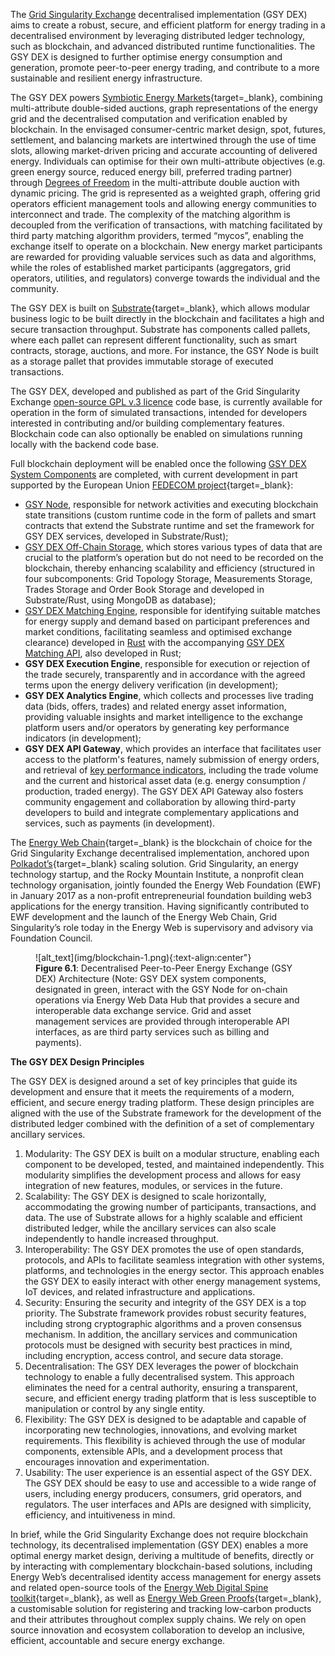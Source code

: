 The [Grid Singularity Exchange](technical-approach.md) decentralised implementation (GSY DEX) aims to create a robust, secure, and efficient platform for energy trading in a decentralised environment by leveraging distributed ledger technology, such as blockchain, and advanced distributed runtime functionalities. The GSY DEX is designed to further optimise energy consumption and generation, promote peer-to-peer energy trading, and contribute to a more sustainable and resilient energy infrastructure.

The GSY DEX powers [Symbiotic Energy Markets](https://gridsingularity.medium.com/discussion-paper-grid-singularitys-implementation-of-symbiotic-energy-markets-bd3954af43c8){target=_blank}, combining multi-attribute double-sided auctions, graph representations of the energy grid and the decentralised computation and verification enabled by blockchain. In the envisaged consumer-centric market design, spot, futures, settlement, and balancing markets are intertwined through the use of time slots, allowing market-driven pricing and accurate accounting of delivered energy. Individuals can optimise for their own multi-attribute objectives (e.g. green energy source, reduced energy bill, preferred trading partner) through [Degrees of Freedom](trading-agents-and-strategies.md#bidoffer-attributes-and-requirements-for-trading-preferences-degrees-of-freedom) in the multi-attribute double auction with dynamic pricing. The grid is represented as a weighted graph, offering grid operators efficient management tools and allowing energy communities to interconnect and trade. The complexity of the matching algorithm is decoupled from the verification of transactions, with matching facilitated by third party matching algorithm providers, termed “mycos”, enabling the exchange itself to operate on a blockchain. New energy market participants are rewarded for providing valuable services such as data and algorithms, while the roles of established market participants (aggregators, grid operators, utilities, and regulators) converge towards the individual and the community.

The GSY DEX is built on [Substrate](https://substrate.io/){target=_blank}, which allows modular business logic to be built directly in the blockchain and facilitates a high and secure transaction throughput. Substrate has components called pallets, where each pallet can represent different functionality, such as smart contracts, storage, auctions, and more. For instance, the GSY Node is built as a storage pallet that provides immutable storage of executed transactions.

The GSY DEX, developed and published as part of the Grid Singularity Exchange [open-source GPL v.3 licence](licensing.md) code base, is currently available for operation in the form of simulated transactions, intended for developers interested in contributing and/or building complementary features. Blockchain code can also optionally be enabled on simulations running locally with the backend code base.


Full blockchain deployment will be enabled once the following [GSY DEX System Components](blockchain-system-components-overview.md) are completed, with current development in part supported by the European Union [FEDECOM project](https://fedecom-project.eu/){target=_blank}:

- [GSY Node](gsy-node.md), responsible for network activities and executing blockchain state transitions (custom runtime code in the form of pallets and smart contracts that extend the Substrate runtime and set the framework for GSY DEX services, developed in Substrate/Rust);
- [GSY DEX Off-Chain Storage](blockchain-off-chain-storage.md), which stores various types of data that are crucial to the platform’s operation but do not need to be recorded on the blockchain, thereby enhancing scalability and efficiency (structured in four subcomponents: Grid Topology Storage, Measurements Storage, Trades Storage and Order Book Storage and developed in Substrate/Rust, using MongoDB as database);
- [GSY DEX Matching Engine](blockchain-matching-engine.md), responsible for identifying suitable matches for energy supply and demand based on participant preferences and market conditions, facilitating seamless and optimised exchange clearance) developed in [Rust](blockchain-matching-engine.md#gsy-matching-engine-implementation) with the accompanying [GSY DEX Matching API](blockchain-matching-engine.md#gsy-dex-matching-api), also developed in Rust;
- **GSY DEX Execution Engine**, responsible for execution or rejection of the trade securely, transparently and in accordance with the agreed terms upon the energy delivery verification (in development);
- **GSY DEX Analytics Engine**, which collects and processes live trading data (bids, offers, trades) and related energy asset information, providing valuable insights and market intelligence to the exchange platform users and/or operators by generating key performance indicators (in development);
- **GSY DEX API Gateway**, which provides an interface that facilitates user access to the platform's features, namely submission of energy orders, and retrieval of [key performance indicators](results-dashboard.md), including the trade volume and the current and historical asset data (e.g. energy consumption / production, traded energy). The GSY DEX API Gateway also fosters community engagement and collaboration by allowing third-party developers to build and integrate complementary applications and services, such as payments (in development).

The [Energy Web Chain](https://www.energyweb.org/){target=_blank} is the blockchain of choice for the Grid Singularity Exchange decentralised implementation, anchored upon [Polkadot’s](https://polkadot.network/){target=_blank} scaling solution. Grid Singularity, an energy technology startup, and the Rocky Mountain Institute, a nonprofit clean technology organisation, jointly founded the Energy Web Foundation (EWF) in January 2017 as a non-profit entrepreneurial foundation building web3 applications for the energy transition. Having significantly contributed to EWF development and the launch of the Energy Web Chain, Grid Singularity’s role today in the Energy Web is supervisory and advisory via Foundation Council.


<figure markdown>
  ![alt_text](img/blockchain-1.png){:text-align:center"}
  <figcaption><b>Figure 6.1</b>: Decentralised Peer-to-Peer Energy Exchange (GSY DEX) Architecture (Note: GSY DEX system components, designated in green, interact with the GSY Node for on-chain operations via Energy Web Data Hub that provides a secure and interoperable data exchange service. Grid and asset management services are provided through interoperable API interfaces, as are third party services such as billing and payments).
</figcaption>
</figure>


**The GSY DEX Design Principles**

The GSY DEX is designed around a set of key principles that guide its development and ensure that it meets the requirements of a modern, efficient, and secure energy trading platform. These design principles are aligned with the use of the Substrate framework for the development of the distributed ledger combined with the definition of a set of complementary ancillary services.

1. Modularity: The GSY DEX is built on a modular structure, enabling each component to be developed, tested, and maintained independently. This modularity simplifies the development process and allows for easy integration of new features, modules, or services in the future.
2. Scalability: The GSY DEX is designed to scale horizontally, accommodating the growing number of participants, transactions, and data. The use of Substrate allows for a highly scalable and efficient distributed ledger, while the ancillary services can also scale independently to handle increased throughput.
3. Interoperability: The GSY DEX promotes the use of open standards, protocols, and APIs to facilitate seamless integration with other systems, platforms, and technologies in the energy sector. This approach enables the GSY DEX to easily interact with other energy management systems, IoT devices, and related infrastructure and applications.
4. Security: Ensuring the security and integrity of the GSY DEX is a top priority. The Substrate framework provides robust security features, including strong cryptographic algorithms and a proven consensus mechanism. In addition, the ancillary services and communication protocols must be designed with security best practices in mind, including encryption, access control, and secure data storage.
5. Decentralisation: The GSY DEX leverages the power of blockchain technology to enable a fully decentralised system. This approach eliminates the need for a central authority, ensuring a transparent, secure, and efficient energy trading platform that is less susceptible to manipulation or control by any single entity.
6. Flexibility: The GSY DEX is designed to be adaptable and capable of incorporating new technologies, innovations, and evolving market requirements. This flexibility is achieved through the use of modular components, extensible APIs, and a development process that encourages innovation and experimentation.
7. Usability: The user experience is an essential aspect of the GSY DEX. The GSY DEX should be easy to use and accessible to a wide range of users, including energy producers, consumers, grid operators, and regulators. The user interfaces and APIs are designed with simplicity, efficiency, and intuitiveness in mind.

In brief, while the Grid Singularity Exchange does not require blockchain technology, its decentralised implementation (GSY DEX) enables a more optimal energy market design, deriving a multitude of benefits, directly or by interacting with complementary blockchain-based solutions, including Energy Web’s decentralised identity access management for energy assets and related open-source tools of the [Energy Web Digital Spine toolkit](https://energy-web-foundation.gitbook.io/energy-web/solutions-2023/data-exchange/use-cases-and-reference-implementations/digital-spine-for-electricity-markets){target=_blank}, as well as  [Energy Web Green Proofs](https://energy-web-foundation.gitbook.io/energy-web/solutions-2023/green-proofs){target=_blank}, a customisable solution for registering and tracking low-carbon products and their attributes throughout complex supply chains. We rely on open source innovation and ecosystem collaboration to develop an inclusive, efficient, accountable and secure energy exchange.
